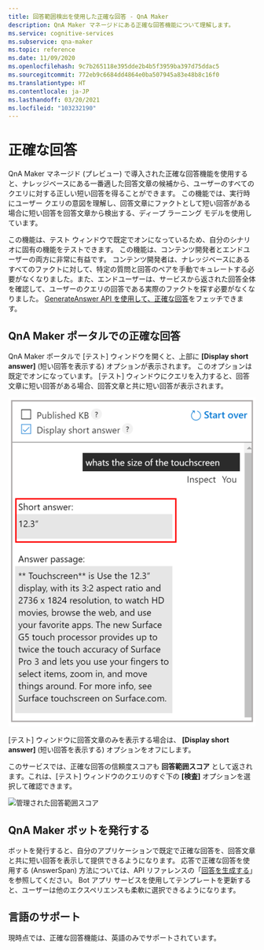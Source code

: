 ```yaml
---
title: 回答範囲検出を使用した正確な回答 - QnA Maker
description: QnA Maker マネージドにある正確な回答機能について理解します。
ms.service: cognitive-services
ms.subservice: qna-maker
ms.topic: reference
ms.date: 11/09/2020
ms.openlocfilehash: 9c7b265118e395dde2b4b5f3959ba397d75ddac5
ms.sourcegitcommit: 772eb9c6684dd4864e0ba507945a83e48b8c16f0
ms.translationtype: HT
ms.contentlocale: ja-JP
ms.lasthandoff: 03/20/2021
ms.locfileid: "103232190"
---
```

# <a name="precise-answering"></a>正確な回答

QnA Maker マネージド (プレビュー) で導入された正確な回答機能を使用すると、ナレッジベースにある一番適した回答文章の候補から、ユーザーのすべてのクエリに対する正しい短い回答を得ることができます。 この機能では、実行時にユーザー クエリの意図を理解し、回答文章にファクトとして短い回答がある場合に短い回答を回答文章から検出する、ディープ ラーニング モデルを使用しています。 

この機能は、テスト ウィンドウで既定でオンになっているため、自分のシナリオに固有の機能をテストできます。 この機能は、コンテンツ開発者とエンドユーザーの両方に非常に有益です。 コンテンツ開発者は、ナレッジベースにあるすべてのファクトに対して、特定の質問と回答のペアを手動でキュレートする必要がなくなりました。また、エンドユーザーは、サービスから返された回答全体を確認して、ユーザーのクエリの回答である実際のファクトを探す必要がなくなりました。 [GenerateAnswer API を使用して、正確な回答](How-To/metadata-generateanswer-usage.md#get-precise-answers-with-generateanswer-api)をフェッチできます。

## <a name="precise-answering-on-qna-maker-portal"></a>QnA Maker ポータルでの正確な回答

QnA Maker ポータルで [テスト] ウィンドウを開くと、上部に **[Display short answer]** \(短い回答を表示する\) オプションが表示されます。 このオプションは既定でオンになっています。 [テスト] ウィンドウにクエリを入力すると、回答文章に短い回答がある場合、回答文章と共に短い回答が表示されます。
 
![マネージドが有効な [テスト] ウィンドウ](../QnAMaker/media/conversational-context/test-pane-with-managed.png)

[テスト] ウィンドウに回答文章のみを表示する場合は、 **[Display short answer]** \(短い回答を表示する\) オプションをオフにします。 

このサービスでは、正確な回答の信頼度スコアも **回答範囲スコア** として返されます。これは、[テスト] ウィンドウのクエリのすぐ下の **[検査]** オプションを選択して確認できます。

![管理された回答範囲スコア](../QnAMaker/media/conversational-context/managed-answer-span-score.png)

## <a name="publishing-a-qna-maker-bot"></a>QnA Maker ボットを発行する

ボットを発行すると、自分のアプリケーションで既定で正確な回答を、回答文章と共に短い回答を表示して提供できるようになります。 応答で正確な回答を使用する (AnswerSpan) 方法については、API リファレンスの「[回答を生成する](/rest/api/cognitiveservices/qnamakerv5.0-preview.1/knowledgebase/generateanswer#answerspan)」を参照してください。 Bot アプリ サービスを使用してテンプレートを更新すると、ユーザーは他のエクスペリエンスも柔軟に選択できるようになります。 

## <a name="language-support"></a>言語のサポート

現時点では、正確な回答機能は、英語のみでサポートされています。
